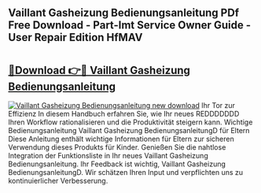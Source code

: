 ## Vaillant Gasheizung Bedienungsanleitung PDf Free Download - Part-Imt Service Owner Guide - User Repair Edition HfMAV

# <h2><a href="http://df5ksb.blite.top/?on=Vaillant+Gasheizung+Bedienungsanleitung">🔗Download 👉🔴 Vaillant Gasheizung Bedienungsanleitung</a></h2>

[![Vaillant Gasheizung Bedienungsanleitung new download](https://i.imgur.com/lujVjoI.png)](http://df5ksb.blite.top/?on=Vaillant+Gasheizung+Bedienungsanleitung)
Ihr Tor zur Effizienz In diesem Handbuch erfahren Sie, wie Ihr neues REDDDDDDD Ihren Workflow rationalisieren und die Produktivität steigern kann. Wichtige Bedienungsanleitung Vaillant Gasheizung BedienungsanleitungD für Eltern Diese Anleitung enthält wichtige Informationen für Eltern zur sicheren Verwendung dieses Produkts für Kinder. Genießen Sie die nahtlose Integration der Funktionsliste in Ihr neues Vaillant Gasheizung Bedienungsanleitung. Ihr Feedback ist wichtig, Vaillant Gasheizung BedienungsanleitungD. Wir schätzen Ihren Input und verpflichten uns zu kontinuierlicher Verbesserung.
